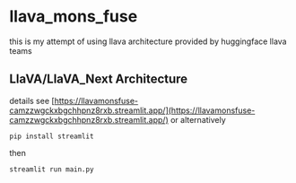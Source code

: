# llava_mons_fuse

this is my attempt of using llava architecture provided by huggingface llava teams
## LlaVA/LlaVA_Next Architecture
details see [https://llavamonsfuse-camzzwgckxbgchhpnz8rxb.streamlit.app/](https://llavamonsfuse-camzzwgckxbgchhpnz8rxb.streamlit.app/)
or alternatively 
```
pip install streamlit
```
then
```
streamlit run main.py
```

